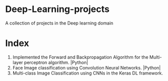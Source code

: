 # Deep-Learning-projects
A collection of projects in the Deep learning domain

# Index

1. Implemented the Forward and Backpropagation Algorithm for the Multi-layer perceptron algorithm. |Python|
2. Face Image classification using Convolution Neural Networks. |Python|
3. Multi-class Image Classification using CNNs in the Keras DL framework.
